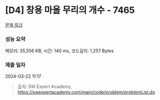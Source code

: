 # [D4] 창용 마을 무리의 개수 - 7465 

[문제 링크](https://swexpertacademy.com/main/code/problem/problemDetail.do?contestProbId=AWngfZVa9XwDFAQU) 

### 성능 요약

메모리: 35,556 KB, 시간: 140 ms, 코드길이: 1,257 Bytes

### 제출 일자

2024-03-22 11:17



> 출처: SW Expert Academy, https://swexpertacademy.com/main/code/problem/problemList.do